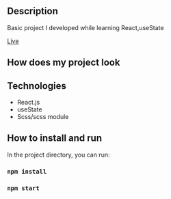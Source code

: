 ## Description
Basic project I developed while learning React,useState

[Live](https://lessonscard-react.vercel.app)


## How does my project look

## Technologies
* React.js
* useState
* Scss/scss module


## How to install and run
In the project directory, you can run:

### `npm install`  
### `npm start`
